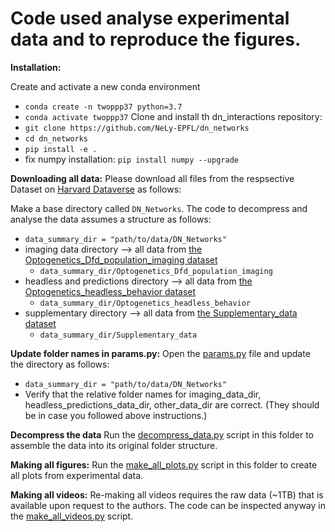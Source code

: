 # Code used analyse experimental data and to reproduce the figures.

**Installation:**

Create and activate a new conda environment
- ```conda create -n twoppp37 python=3.7```
- ```conda activate twoppp37```
Clone and install th dn_interactions repository:
- ```git clone https://github.com/NeLy-EPFL/dn_networks```
- ```cd dn_networks```
- ```pip install -e .```
- fix numpy installation: ```pip install numpy --upgrade```

**Downloading all data:**
Please download all files from the respsective Dataset on [Harvard Dataverse](https://dataverse.harvard.edu/dataverse/dn_networks) as follows:

Make a base directory called ```DN_Networks```. The code to decompress and analyse the data assumes a structure as follows:
- ```data_summary_dir = "path/to/data/DN_Networks"```
- imaging data directory --> all data from [the Optogenetics_Dfd_population_imaging dataset](https://dataverse.harvard.edu/dataset.xhtml?persistentId=doi:10.7910/DVN/INYAYV)
    - ```data_summary_dir/Optogenetics_Dfd_population_imaging```
- headless and predictions directory --> all data from [the Optogenetics_headless_behavior dataset](https://dataverse.harvard.edu/dataset.xhtml?persistentId=doi:10.7910/DVN/6IL0X3)
    - ```data_summary_dir/Optogenetics_headless_behavior```
- supplementary directory --> all data from [the Supplementary_data dataset](https://dataverse.harvard.edu/dataset.xhtml?persistentId=doi:10.7910/DVN/TZK8FA)
    - ```data_summary_dir/Supplementary_data```

**Update folder names in params.py:**
Open the [params.py](params.py) file and update the directory as follows:
- ```data_summary_dir = "path/to/data/DN_Networks"```
- Verify that the relative folder names for imaging_data_dir, headless_predictions_data_dir, other_data_dir are correct. (They should be in case you followed above instructions.)

**Decompress the data**
Run the [decompress_data.py](decompress_data.py) script in this folder to assemble the data into its original folder structure.

**Making all figures:**
Run the [make_all_plots.py](make_all_plots.py) script in this folder to create all plots from experimental data.

**Making all videos:**
Re-making all videos requires the raw data (~1TB) that is available upon request to the authors.
The code can be inspected anyway in the [make_all_videos.py](make_all_videos.py) script.
